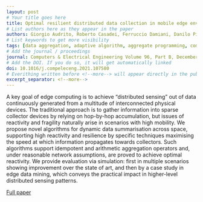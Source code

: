 ```yaml
---
layout: post
# Your title goes here
title: Optimal resilient distributed data collection in mobile edge environments
# List authors here as they appear in the paper
authors: Giorgio Audrito, Roberto Casadei, Ferruccio Damiani, Danilo Pianini, Mirko Viroli
# List keywords to get more visibility
tags: [data aggregation, adaptive algorithm, aggregate programming, computational field]
# Add the journal / proceedings
journal: Computers & Electrical Engineering Volume 96, Part B, December 2021, 107580
# Add the DOI. If you do so, it will get automatically linked
doi: 10.1016/j.compeleceng.2021.107580
# Everithing written before <!--more--> will appear directly in the publications page
excerpt_separator: <!--more-->
---
```


A key goal of edge computing is to achieve “distributed sensing” out of data continuously generated from a multitude of interconnected physical devices. The traditional approach is to gather information into sparse collector devices by relying on hop-by-hop accumulation, but issues of reactivity and fragility naturally arise in scenarios with high mobility. We propose novel algorithms for dynamic data summarisation across space, supporting high reactivity and resilience by specific techniques maximising the speed at which information propagates towards collectors. Such algorithms support idempotent and arithmetic aggregation operators and, under reasonable network assumptions, are proved to achieve optimal reactivity. We provide evaluation via simulation: first in multiple scenarios showing improvement over the state of art, and then by a case study in edge data mining, which conveys the practical impact in higher-level distributed sensing patterns.

<!--more-->

[Full paper](https://doi.org/10.1016/j.compeleceng.2021.107580)
